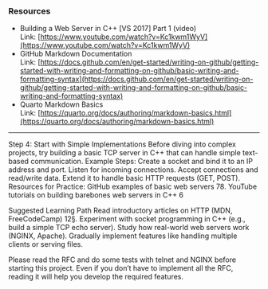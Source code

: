 
### Resources
- Building a Web Server in C++ [VS 2017] Part 1 (video)  
  Link: [https://www.youtube.com/watch?v=Kc1kwm1WyV](https://www.youtube.com/watch?v=Kc1kwm1WyV)
- GitHub Markdown Documentation  
  Link: [https://docs.github.com/en/get-started/writing-on-github/getting-started-with-writing-and-formatting-on-github/basic-writing-and-formatting-syntax](https://docs.github.com/en/get-started/writing-on-github/getting-started-with-writing-and-formatting-on-github/basic-writing-and-formatting-syntax)
- Quarto Markdown Basics  
  Link: [https://quarto.org/docs/authoring/markdown-basics.html](https://quarto.org/docs/authoring/markdown-basics.html)


-----


Step 4: Start with Simple Implementations
Before diving into complex projects, try building a basic TCP server in C++ that can handle simple text-based communication.
Example Steps:
Create a socket and bind it to an IP address and port.
Listen for incoming connections.
Accept connections and read/write data.
Extend it to handle basic HTTP requests (GET, POST).
Resources for Practice:
GitHub examples of basic web servers 78.
YouTube tutorials on building barebones web servers in C++ 6




Suggested Learning Path
Read introductory articles on HTTP (MDN, FreeCodeCamp) 12§.
Experiment with socket programming in C++ (e.g., build a simple TCP echo server).
Study how real-world web servers work (NGINX, Apache).
Gradually implement features like handling multiple clients or serving files.



Please read the RFC and do some tests with telnet and NGINX before
starting this project.
Even if you don’t have to implement all the RFC, reading it will help
you develop the required features.